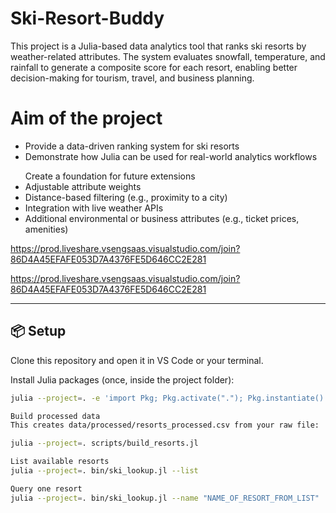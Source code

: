 # Ski-Resort-Buddy

This project is a Julia-based data analytics tool that ranks ski resorts by weather-related attributes. The system evaluates snowfall, temperature, and rainfall to generate a composite score for each resort, enabling better decision-making for tourism, travel, and business planning.

# Aim of the project
<ul>
<li>Provide a data-driven ranking system for ski resorts</li>
<li>Demonstrate how Julia can be used for real-world analytics workflows</li>
</ul>

<ul>Create a foundation for future extensions</li>
  <li>Adjustable attribute weights</li>
  <li>Distance-based filtering (e.g., proximity to a city)</li>
  <li>Integration with live weather APIs</li>
  <li>Additional environmental or business attributes (e.g., ticket prices, amenities)</li>
</ul>

https://prod.liveshare.vsengsaas.visualstudio.com/join?86D4A45EFAFE053D7A4376FE5D646CC2E281

https://prod.liveshare.vsengsaas.visualstudio.com/join?86D4A45EFAFE053D7A4376FE5D646CC2E281

---

## 📦 Setup

Clone this repository and open it in VS Code or your terminal.

Install Julia packages (once, inside the project folder):

```bash
julia --project=. -e 'import Pkg; Pkg.activate("."); Pkg.instantiate()'

Build processed data
This creates data/processed/resorts_processed.csv from your raw file:

julia --project=. scripts/build_resorts.jl

List available resorts
julia --project=. bin/ski_lookup.jl --list

Query one resort
julia --project=. bin/ski_lookup.jl --name "NAME_OF_RESORT_FROM_LIST"
